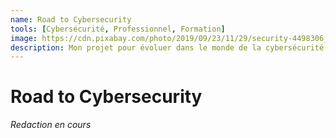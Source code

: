 ```yaml
---
name: Road to Cybersecurity
tools: [Cybersécurité, Professionnel, Formation]
image: https://cdn.pixabay.com/photo/2019/09/23/11/29/security-4498306_960_720.jpg
description: Mon projet pour évoluer dans le monde de la cybersécurité
---
```

# Road to Cybersecurity

<div class="text-center">
    <i class="fa-solid fa-1xl text-info">Redaction en cours</i><br />
    <i class="fa-solid fa-spinner fa-spin-pulse fa-2xl text-info mt-3"></i>
</div>
